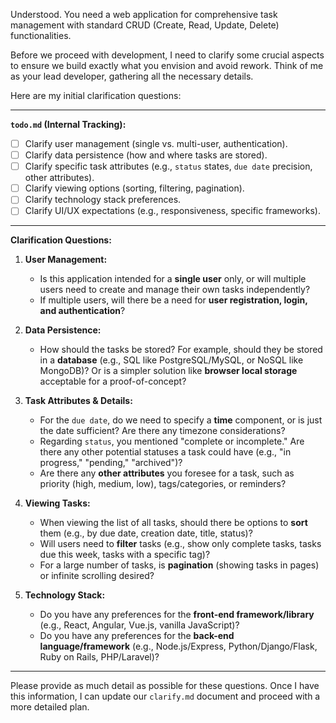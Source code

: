 Understood. You need a web application for comprehensive task management with standard CRUD (Create, Read, Update, Delete) functionalities.

Before we proceed with development, I need to clarify some crucial aspects to ensure we build exactly what you envision and avoid rework. Think of me as your lead developer, gathering all the necessary details.

Here are my initial clarification questions:

---

**`todo.md` (Internal Tracking):**
- [ ] Clarify user management (single vs. multi-user, authentication).
- [ ] Clarify data persistence (how and where tasks are stored).
- [ ] Clarify specific task attributes (e.g., `status` states, `due date` precision, other attributes).
- [ ] Clarify viewing options (sorting, filtering, pagination).
- [ ] Clarify technology stack preferences.
- [ ] Clarify UI/UX expectations (e.g., responsiveness, specific frameworks).

---

**Clarification Questions:**

1.  **User Management:**
    *   Is this application intended for a **single user** only, or will multiple users need to create and manage their own tasks independently?
    *   If multiple users, will there be a need for **user registration, login, and authentication**?

2.  **Data Persistence:**
    *   How should the tasks be stored? For example, should they be stored in a **database** (e.g., SQL like PostgreSQL/MySQL, or NoSQL like MongoDB)? Or is a simpler solution like **browser local storage** acceptable for a proof-of-concept?

3.  **Task Attributes & Details:**
    *   For the `due date`, do we need to specify a **time** component, or is just the date sufficient? Are there any timezone considerations?
    *   Regarding `status`, you mentioned "complete or incomplete." Are there any other potential statuses a task could have (e.g., "in progress," "pending," "archived")?
    *   Are there any **other attributes** you foresee for a task, such as priority (high, medium, low), tags/categories, or reminders?

4.  **Viewing Tasks:**
    *   When viewing the list of all tasks, should there be options to **sort** them (e.g., by due date, creation date, title, status)?
    *   Will users need to **filter** tasks (e.g., show only complete tasks, tasks due this week, tasks with a specific tag)?
    *   For a large number of tasks, is **pagination** (showing tasks in pages) or infinite scrolling desired?

5.  **Technology Stack:**
    *   Do you have any preferences for the **front-end framework/library** (e.g., React, Angular, Vue.js, vanilla JavaScript)?
    *   Do you have any preferences for the **back-end language/framework** (e.g., Node.js/Express, Python/Django/Flask, Ruby on Rails, PHP/Laravel)?

---

Please provide as much detail as possible for these questions. Once I have this information, I can update our `clarify.md` document and proceed with a more detailed plan.